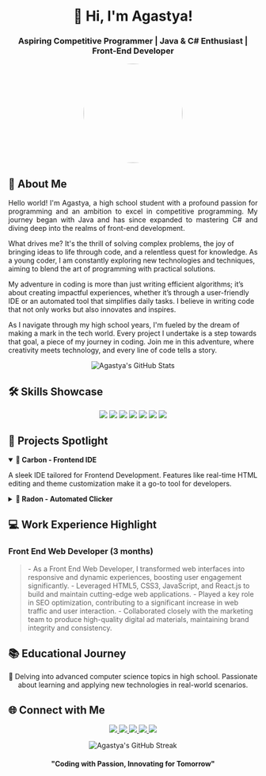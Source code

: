 <h1 align="center">🚀 Hi, I'm Agastya!</h1>
<h3 align="center">Aspiring Competitive Programmer | Java & C# Enthusiast | Front-End Developer</h3>

<p align="center">
  <img src="https://avatars.githubusercontent.com/u/136306593?v=4" width="200" height="200" style="border-radius:50%">
</p>

## 🌌 About Me
<p align="justify">
  Hello world! I'm Agastya, a high school student with a profound passion for programming and an ambition to excel in competitive programming. My journey began with Java and has since expanded to mastering C# and diving deep into the realms of front-end development. 

  What drives me? It's the thrill of solving complex problems, the joy of bringing ideas to life through code, and a relentless quest for knowledge. As a young coder, I am constantly exploring new technologies and techniques, aiming to blend the art of programming with practical solutions. 

  My adventure in coding is more than just writing efficient algorithms; it’s about creating impactful experiences, whether it’s through a user-friendly IDE or an automated tool that simplifies daily tasks. I believe in writing code that not only works but also innovates and inspires.

  As I navigate through my high school years, I'm fueled by the dream of making a mark in the tech world. Every project I undertake is a step towards that goal, a piece of my journey in coding. Join me in this adventure, where creativity meets technology, and every line of code tells a story.
</p>


<p align="center">
  <img src="https://github-readme-stats.vercel.app/api?username=agastyahukoo&show_icons=true&theme=gotham" alt="Agastya's GitHub Stats" />
</p>

## 🛠 Skills Showcase
<p align="center">
  <img src="https://img.shields.io/badge/-Java-007396?style=flat-square&logo=java&logoColor=white" />
  <img src="https://img.shields.io/badge/-C%23-239120?style=flat-square&logo=c-sharp&logoColor=white" />
  <img src="https://img.shields.io/badge/-HTML5-E34F26?style=flat-square&logo=html5&logoColor=white" />
  <img src="https://img.shields.io/badge/-CSS3-1572B6?style=flat-square&logo=css3&logoColor=white" />
  <img src="https://img.shields.io/badge/-JavaScript-F7DF1E?style=flat-square&logo=javascript&logoColor=white" />
  <img src="https://img.shields.io/badge/-React-61DAFB?style=flat-square&logo=react&logoColor=white" />
  <img src="https://img.shields.io/badge/-Node.js-339933?style=flat-square&logo=nodedotjs&logoColor=white" />
</p>

## 🌠 Projects Spotlight
<details open>
  <summary><b>🎨 Carbon - Frontend IDE</b></summary>
  <p>
    A sleek IDE tailored for Frontend Development. Features like real-time HTML editing and theme customization make it a go-to tool for developers.
  </p>
</details>
<details>
  <summary><b>🔧 Radon - Automated Clicker</b></summary>
  <p>
    This open-source tool simplifies repetitive tasks on Windows with its user-friendly interface and customizable click settings.
  </p>
</details>

## 💻 Work Experience Highlight
### Front End Web Developer (3 months)
<blockquote>
  - As a Front End Web Developer, I transformed web interfaces into responsive and dynamic experiences, boosting user engagement significantly.
  - Leveraged HTML5, CSS3, JavaScript, and React.js to build and maintain cutting-edge web applications.
  - Played a key role in SEO optimization, contributing to a significant increase in web traffic and user interaction.
  - Collaborated closely with the marketing team to produce high-quality digital ad materials, maintaining brand integrity and consistency.
</blockquote>

## 📚 Educational Journey
<p align="center">
  📖 Delving into advanced computer science topics in high school. Passionate about learning and applying new technologies in real-world scenarios.
</p>

## 🌐 Connect with Me
<p align="center">
  <a href="https://youtube.com/@Agastya-Hukoo">
    <img src="https://img.shields.io/badge/YouTube-FF0000?style=for-the-badge&logo=youtube&logoColor=white" />
  </a>
  <a href="https://twitter.com/agastyahukoo">
    <img src="https://img.shields.io/badge/Twitter-1DA1F2?style=for-the-badge&logo=twitter&logoColor=white" />
  </a>
  <a href="https://instagram.com/agastyahukoo">
    <img src="https://img.shields.io/badge/Instagram-E4405F?style=for-the-badge&logo=instagram&logoColor=white" />
  </a>
  <a href="https://leetcode.com/agastyahukoo">
    <img src="https://img.shields.io/badge/LeetCode-FFA116?style=for-the-badge&logo=leetcode&logoColor=black" />
  </a>
  <a href="https://www.codechef.com/users/yourusername">
    <img src="https://img.shields.io/badge/CodeChef-5B4638?style=for-the-badge&logo=codechef&logoColor=white" />
  </a>
</p>

<p align="center">
  <img src="https://github-readme-streak-stats.herokuapp.com/?user=agastyahukoo&theme=dark" alt="Agastya's GitHub Streak" />
</p>

<h4 align="center">"Coding with Passion, Innovating for Tomorrow"</h4>
